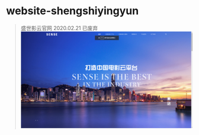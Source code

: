 # website-shengshiyingyun

> 盛世影云官网 2020.02.21 已废弃
![首页预览](https://github.com/gaolaoge/official-website/raw/master/img.png)
